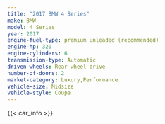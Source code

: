 ```yaml
---
title: "2017 BMW 4 Series"
make: BMW
model: 4 Series
year: 2017
engine-fuel-type: premium unleaded (recommended)
engine-hp: 320
engine-cylinders: 6
transmission-type: Automatic
driven-wheels: Rear wheel drive
number-of-doors: 2
market-category: Luxury,Performance
vehicle-size: Midsize
vehicle-style: Coupe
---
```


{{< car_info >}}
